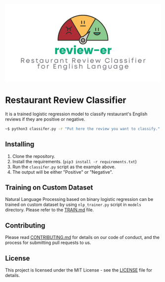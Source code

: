 <p align="center">
  <img src="docs/banner-x2.png">
</p>

# Restaurant Review Classifier
It is a trained logistic regression model to classify restaurant's English reviews if they are positive or negative.

```bash
~$ python3 classifer.py -r "Put here the review you want to classify."
```

## Installing
1. Clone the repository.
2. Install the requirements. (`pip3 install -r requirements.txt`)
3. Run the `classifer.py` script as the example above.
4. The output will be either "Positive" or "Negative".

## Training on Custom Dataset
Natural Language Processing based on binary logistic regression can be trained on custom dataset by using `nlp_trainer.py` script in `models` directory. Please refer to the [TRAIN.md](docs/train.md) file.

## Contributing
Please read [CONTRIBUTING.md](docs/CONTRIBUTING.md) for details on our code of conduct, and the process for submitting pull requests to us.

## License
This project is licensed under the MIT License - see the [LICENSE](docs/LICENSE) file for details.
